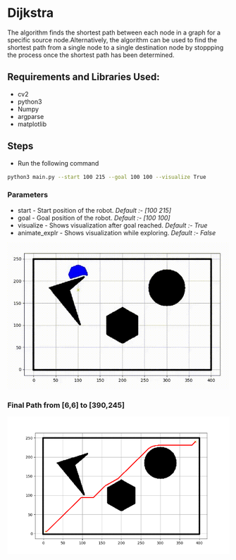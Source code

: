 # Dijkstra
The algorithm finds the shortest path between each node in a graph for a specific source node.Alternatively, the algorithm can be used to find the shortest path from a single node to a single destination node by stoppping the process once the shortest path has been determined.

## Requirements and Libraries Used:
- cv2
- python3
- Numpy
- argparse
- matplotlib

## Steps
- Run the following command
``` bash
python3 main.py --start 100 215 --goal 100 100 --visualize True
```
### Parameters
- start -  Start position of the robot. *Default :- [100 215]*
- goal - Goal position of the robot. *Default :- [100 100]*
- visualize - Shows visualization after goal reached. *Default :- True* 
- animate_explr - Shows visualization while exploring. *Default :- False*   

<p align="center">
<img src="results/example_explr.gif"/>
</p>

### Final Path from [6,6] to [390,245]
<p align="center">
<img src="results/final_path.png"/>
</p>
